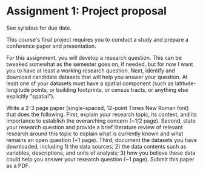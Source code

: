 # Assignment 1: Project proposal

See syllabus for due date.

This course's final project requires you to conduct a study and prepare a conference paper and presentation.

For this assignment, you will develop a research question. This can be tweaked somewhat as the semester goes on, if needed, but for now I want you to have at least a working research question. Next, identify and download candidate datasets that will help you answer your question. At least one of your datasets must have a spatial component (such as latitude-longitude points, or building footprints, or census tracts, or anything else explicitly "spatial").

Write a 2-3 page paper (single-spaced, 12-point Times New Roman font) that does the following. First, explain your research topic, its context, and its importance to establish the overarching concern (~1/2 page). Second, state your research question and provide a brief literature review of relevant research around this topic to explain what is currently known and what remains an open question (~1 page). Third, document the datasets you have downloaded, including 1) the data sources; 2) the data contents such as variables, descriptions, and units of analysis; 3) how you believe these data could help you answer your research question (~1 page). Submit this paper as a PDF.
